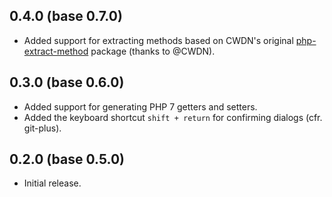 ## 0.4.0 (base 0.7.0)
* Added support for extracting methods based on CWDN's original [php-extract-method](https://github.com/CWDN/php-extract-method) package (thanks to @CWDN).

## 0.3.0 (base 0.6.0)
* Added support for generating PHP 7 getters and setters.
* Added the keyboard shortcut `shift + return` for confirming dialogs (cfr. git-plus).

## 0.2.0 (base 0.5.0)
* Initial release.
